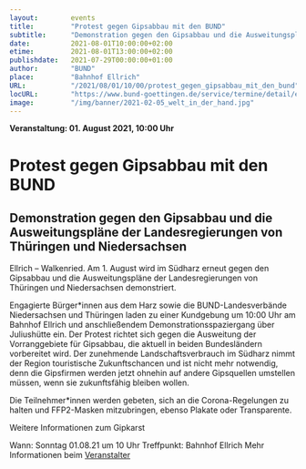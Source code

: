 ```yaml
---
layout:        events
title:         "Protest gegen Gipsabbau mit den BUND"
subtitle:      "Demonstration gegen den Gipsabbau und die Ausweitungspläne der Landesregierungen von Thüringen und Niedersachsen"
date:          2021-08-01T10:00:00+02:00
etime:         2021-08-01T13:00:00+02:00
publishdate:   2021-07-29T00:00:00+01:00
author:        "BUND"
place:         "Bahnhof Ellrich"
URL:           "/2021/08/01/10/00/protest_gegen_gipsabbau_mit_den_bund"
locURL:        "https://www.bund-goettingen.de/service/termine/detail/event/protest-gegen-gipsabbau/"
image:         "/img/banner/2021-02-05_welt_in_der_hand.jpg"
---
```


**Veranstaltung: 01. August 2021, 10:00 Uhr**

Protest gegen Gipsabbau mit den BUND
===========

Demonstration gegen den Gipsabbau und die Ausweitungspläne der Landesregierungen von Thüringen und Niedersachsen
-----------
Ellrich – Walkenried. Am 1. August wird im Südharz erneut gegen den Gipsabbau und die Ausweitungspläne der Landesregierungen von Thüringen und Niedersachsen demonstriert.


Engagierte Bürger*innen aus dem Harz sowie die BUND-Landesverbände Niedersachsen und Thüringen laden zu einer Kundgebung um 10:00 Uhr am Bahnhof Ellrich und anschließendem Demonstrationsspaziergang über Juliushütte ein. Der Protest richtet sich gegen die Ausweitung der Vorranggebiete für Gipsabbau, die aktuell in beiden Bundesländern vorbereitet wird. Der zunehmende Landschaftsverbrauch im Südharz nimmt der Region touristische Zukunftschancen und ist nicht mehr notwendig, denn die Gipsfirmen werden jetzt ohnehin auf andere Gipsquellen umstellen müssen, wenn sie zukunftsfähig bleiben wollen.

 
Die Teilnehmer*innen werden gebeten, sich an die Corona-Regelungen zu halten und FFP2-Masken mitzubringen, ebenso Plakate oder Transparente.



Weitere Informationen zum Gipkarst

Wann: Sonntag 01.08.21 um 10 Uhr
Treffpunkt: Bahnhof Ellrich
Mehr Informationen beim [Veranstalter](https://www.bund-goettingen.de/service/termine/detail/event/protest-gegen-gipsabbau/)
